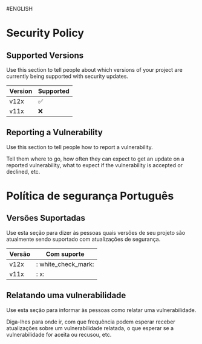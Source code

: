 #ENGLISH
# Security Policy

## Supported Versions 

Use this section to tell people about which versions of your project are
currently being supported with security updates.

| Version | Supported          |
| ------- | ------------------ |
| v12x   | :white_check_mark: |
| v11x   | :x:                |

## Reporting a Vulnerability

Use this section to tell people how to report a vulnerability.

Tell them where to go, how often they can expect to get an update on a
reported vulnerability, what to expect if the vulnerability is accepted or
declined, etc.


# Política de segurança Português

## Versões Suportadas

Use esta seção para dizer às pessoas quais versões de seu projeto são
atualmente sendo suportado com atualizações de segurança.

| Versão | Com suporte |
| ------- | ------------------ |
| v12x | : white_check_mark: |
| v11x | : x: |

## Relatando uma vulnerabilidade

Use esta seção para informar às pessoas como relatar uma vulnerabilidade.

Diga-lhes para onde ir, com que frequência podem esperar receber atualizações sobre um
vulnerabilidade relatada, o que esperar se a vulnerabilidade for aceita ou
recusou, etc.

